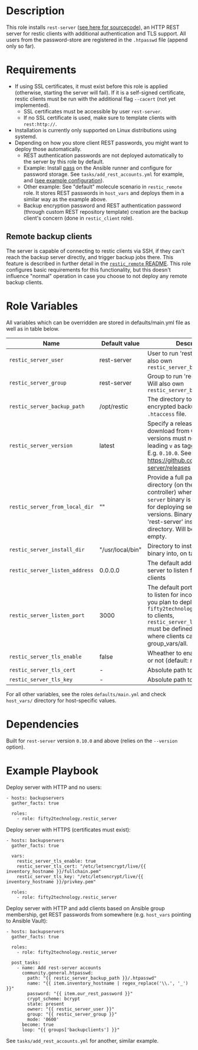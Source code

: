 # Description
This role installs `rest-server` ([see here for sourcecode](https://github.com/restic/rest-server)), an HTTP REST server for restic clients with additional authentication and TLS support. All users from the password-store are registered in the `.htpasswd` file (append only so far).

# Requirements
* If using SSL certificates, it must exist before this role is applied (otherwise, starting the server will fail). If it is a self-signed certificate, restic clients must be run with the additional flag `--cacert` (not yet implemented).
  * SSL certificates must be accessible by user `rest-server`.
  * If no SSL certificate is used, make sure to template clients with `rest:http://`.
* Installation is currently only supported on Linux distributions using systemd.
* Depending on how you store client REST passwords, you might want to deploy those automatically.
  * REST authentication passwords are not deployed automatically to the server by this role by default.
  * Example: Install [pass](https://www.passwordstore.org/) on the Ansible runner and configure for password storage. See `tasks/add_rest_accounts.yml` for example, and ([see example configuration](https://www.fifty2.eu/innovation/how-we-provide-i-t-secrets-through-passwordstore-in-ansible-at-fifty2/)).
  * Other example: See "default" molecule scenario in `restic_remote` role. It stores REST passwords in `host_vars` and deploys them in a similar way as the example above.
  * Backup encryption password and REST authentication password (through custom REST repository template) creation are the backup client's concern (done in `restic_client` role).

## Remote backup clients
The server is capable of connecting to restic clients via SSH, if they can't reach the backup server directly, and trigger backup jobs there. This feature is described in further detail in the [`restic_remote` README](https://github.com/FIFTY2Technology/ansible-role-restic_remote/blob/main/README.md). This role configures basic requirements for this functionality, but this doesn't influence "normal" operation in case you choose to not deploy any remote backup clients.

# Role Variables
All variables which can be overridden are stored in defaults/main.yml file as well as in table below.

| Name | Default value | Description |
| ------ | ------ | ----- |
| `restic_server_user` | rest-server | User to run 'rest-server' as. Will also own `restic_server_backup_path` |
| `restic_server_group` | rest-server | Group to run 'rest-server' as. Will also own `restic_server_backup_path` |
| `restic_server_backup_path` | /opt/restic | The directory to store all encrypted backups and the `.htaccess` file. |
| `restic_server_version` | latest | Specify a release version to download from GitHub. Release versions must not include the leading `v` as tagged on GitHub. E.g. `0.10.0`. See: https://github.com/restic/rest-server/releases Default: 'latest' |
| `restic_server_from_local_dir` | "" | Provide a full path to a local directory (on the Ansible controller) where the `rest-server` binary is available, e.g. for deploying self-compiled versions. Binary must be named 'rest-server' inside this directory. Will be ignored if empty. |
| `restic_server_install_dir` | "/usr/local/bin" | Directory to install 'rest-server' binary into, on target host(s). |
| `restic_server_listen_address` | 0.0.0.0 | The default address for rest-server to listen for incoming clients |
| `restic_server_listen_port` | 3000 | The default port for rest-server to listen for incoming clients. If you plan to deploy `fifty2technology.restic_remote` to clients, `restic_server_listen_port` must be defined in a place where clients can read it, e.g. group_vars/all. |
| `restic_server_tls_enable` | false | Wheather to enable TLS support or not (default: not) |
| `restic_server_tls_cert` | - | Absolute path to TLS certificate |
| `restic_server_tls_key` | - | Absolute path to TLS key |

For all other variables, see the roles `defaults/main.yml` and check `host_vars/` directory for host-specific values.

# Dependencies
Built for `rest-server` version `0.10.0` and above (relies on the `--version` option).

# Example Playbook
Deploy server with HTTP and no users:
```
- hosts: backupservers
  gather_facts: true

  roles:
    - role: fifty2technology.restic_server
```

Deploy server with HTTPS (certificates must exist):
```
- hosts: backupservers
  gather_facts: true

  vars:
    restic_server_tls_enable: true
    restic_server_tls_cert: "/etc/letsencrypt/live/{{ inventory_hostname }}/fullchain.pem"
    restic_server_tls_key: "/etc/letsencrypt/live/{{ inventory_hostname }}/privkey.pem"

  roles:
    - role: fifty2technology.restic_server
```

Deploy server with HTTP and add clients based on Ansible group membership, get REST passwords from somewhere (e.g. `host_vars` pointing to Ansible Vault):
```
- hosts: backupservers
  gather_facts: true

  roles:
    - role: fifty2technology.restic_server

  post_tasks:
    - name: Add rest-server accounts
      community.general.htpasswd:
        path: "{{ restic_server_backup_path }}/.htpasswd"
        name: "{{ item.inventory_hostname | regex_replace('\\.', '_') }}"
        password: "{{ item.our_rest_password }}"
        crypt_scheme: bcrypt
        state: present
        owner: "{{ restic_server_user }}"
        group: "{{ restic_server_group }}"
        mode: '0600'
      become: true
      loop: "{{ groups['backupclients'] }}"
```
See `tasks/add_rest_accounts.yml` for another, similar example.
